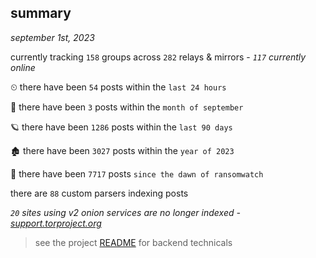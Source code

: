 
## summary
_september 1st, 2023_

currently tracking `158` groups across `282` relays & mirrors - _`117` currently online_

⏲ there have been `54` posts within the `last 24 hours`

🦈 there have been `3` posts within the `month of september`

🪐 there have been `1286` posts within the `last 90 days`

🏚 there have been `3027` posts within the `year of 2023`

🦕 there have been `7717` posts `since the dawn of ransomwatch`

there are `88` custom parsers indexing posts

_`20` sites using v2 onion services are no longer indexed - [support.torproject.org](https://support.torproject.org/onionservices/v2-deprecation/)_

> see the project [README](https://github.com/joshhighet/ransomwatch#ransomwatch--) for backend technicals
